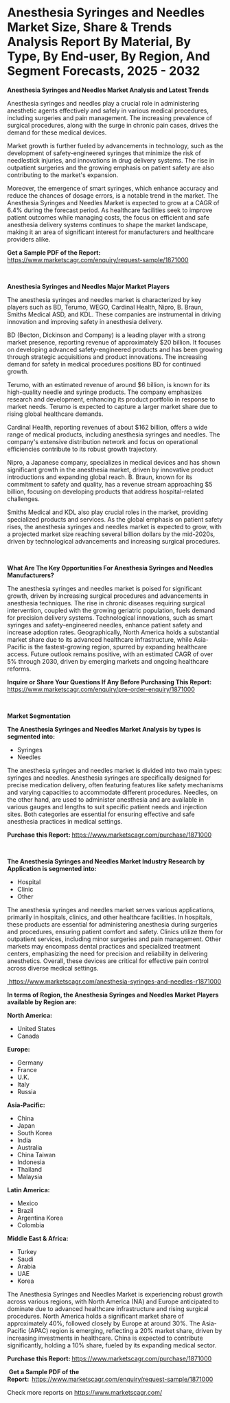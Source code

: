 <p><h1>Anesthesia Syringes and Needles Market Size, Share & Trends Analysis Report By Material, By Type, By End-user, By Region, And Segment Forecasts, 2025 - 2032</h1></p><p><strong>Anesthesia Syringes and Needles Market Analysis and Latest Trends</strong></p>
<p><p>Anesthesia syringes and needles play a crucial role in administering anesthetic agents effectively and safely in various medical procedures, including surgeries and pain management. The increasing prevalence of surgical procedures, along with the surge in chronic pain cases, drives the demand for these medical devices. </p><p>Market growth is further fueled by advancements in technology, such as the development of safety-engineered syringes that minimize the risk of needlestick injuries, and innovations in drug delivery systems. The rise in outpatient surgeries and the growing emphasis on patient safety are also contributing to the market's expansion. </p><p>Moreover, the emergence of smart syringes, which enhance accuracy and reduce the chances of dosage errors, is a notable trend in the market. The Anesthesia Syringes and Needles Market is expected to grow at a CAGR of 6.4% during the forecast period. As healthcare facilities seek to improve patient outcomes while managing costs, the focus on efficient and safe anesthesia delivery systems continues to shape the market landscape, making it an area of significant interest for manufacturers and healthcare providers alike.</p></p>
<p><strong>Get a Sample PDF of the Report:&nbsp;</strong> <a href="https://www.marketscagr.com/enquiry/request-sample/1871000?utm_campaign=3226&utm_medium=2&utm_source=Github&utm_content=ia&utm_term=05032025&utm_id=anesthesia-syringes-and-needles">https://www.marketscagr.com/enquiry/request-sample/1871000</a></p>
<p>&nbsp;</p>
<p><strong>Anesthesia Syringes and Needles Major Market Players</strong></p>
<p><p>The anesthesia syringes and needles market is characterized by key players such as BD, Terumo, WEGO, Cardinal Health, Nipro, B. Braun, Smiths Medical ASD, and KDL. These companies are instrumental in driving innovation and improving safety in anesthesia delivery.</p><p>BD (Becton, Dickinson and Company) is a leading player with a strong market presence, reporting revenue of approximately $20 billion. It focuses on developing advanced safety-engineered products and has been growing through strategic acquisitions and product innovations. The increasing demand for safety in medical procedures positions BD for continued growth.</p><p>Terumo, with an estimated revenue of around $6 billion, is known for its high-quality needle and syringe products. The company emphasizes research and development, enhancing its product portfolio in response to market needs. Terumo is expected to capture a larger market share due to rising global healthcare demands.</p><p>Cardinal Health, reporting revenues of about $162 billion, offers a wide range of medical products, including anesthesia syringes and needles. The company's extensive distribution network and focus on operational efficiencies contribute to its robust growth trajectory.</p><p>Nipro, a Japanese company, specializes in medical devices and has shown significant growth in the anesthesia market, driven by innovative product introductions and expanding global reach. B. Braun, known for its commitment to safety and quality, has a revenue stream approaching $5 billion, focusing on developing products that address hospital-related challenges.</p><p>Smiths Medical and KDL also play crucial roles in the market, providing specialized products and services. As the global emphasis on patient safety rises, the anesthesia syringes and needles market is expected to grow, with a projected market size reaching several billion dollars by the mid-2020s, driven by technological advancements and increasing surgical procedures.</p></p>
<p>&nbsp;</p>
<p><strong>What Are The Key Opportunities For Anesthesia Syringes and Needles Manufacturers?</strong></p>
<p><p>The anesthesia syringes and needles market is poised for significant growth, driven by increasing surgical procedures and advancements in anesthesia techniques. The rise in chronic diseases requiring surgical intervention, coupled with the growing geriatric population, fuels demand for precision delivery systems. Technological innovations, such as smart syringes and safety-engineered needles, enhance patient safety and increase adoption rates. Geographically, North America holds a substantial market share due to its advanced healthcare infrastructure, while Asia-Pacific is the fastest-growing region, spurred by expanding healthcare access. Future outlook remains positive, with an estimated CAGR of over 5% through 2030, driven by emerging markets and ongoing healthcare reforms.</p></p>
<p><strong>Inquire or Share Your Questions If Any Before Purchasing This Report:</strong> <a href="https://www.marketscagr.com/enquiry/pre-order-enquiry/1871000?utm_campaign=3226&utm_medium=2&utm_source=Github&utm_content=ia&utm_term=05032025&utm_id=anesthesia-syringes-and-needles">https://www.marketscagr.com/enquiry/pre-order-enquiry/1871000</a></p>
<p>&nbsp;</p>
<p><strong>Market Segmentation</strong></p>
<p><strong>The Anesthesia Syringes and Needles Market Analysis by types is segmented into:</strong></p>
<p><ul><li>Syringes</li><li>Needles</li></ul></p>
<p><p>The anesthesia syringes and needles market is divided into two main types: syringes and needles. Anesthesia syringes are specifically designed for precise medication delivery, often featuring features like safety mechanisms and varying capacities to accommodate different procedures. Needles, on the other hand, are used to administer anesthesia and are available in various gauges and lengths to suit specific patient needs and injection sites. Both categories are essential for ensuring effective and safe anesthesia practices in medical settings.</p></p>
<p><strong>Purchase this Report:&nbsp;</strong><a href="https://www.marketscagr.com/purchase/1871000?utm_campaign=3226&utm_medium=2&utm_source=Github&utm_content=ia&utm_term=05032025&utm_id=anesthesia-syringes-and-needles">https://www.marketscagr.com/purchase/1871000</a></p>
<p>&nbsp;</p>
<p><strong>The Anesthesia Syringes and Needles Market Industry Research by Application is segmented into:</strong></p>
<p><ul><li>Hospital</li><li>Clinic</li><li>Other</li></ul></p>
<p><p>The anesthesia syringes and needles market serves various applications, primarily in hospitals, clinics, and other healthcare facilities. In hospitals, these products are essential for administering anesthesia during surgeries and procedures, ensuring patient comfort and safety. Clinics utilize them for outpatient services, including minor surgeries and pain management. Other markets may encompass dental practices and specialized treatment centers, emphasizing the need for precision and reliability in delivering anesthetics. Overall, these devices are critical for effective pain control across diverse medical settings.</p></p>
<p><a href="https://www.marketscagr.com/anesthesia-syringes-and-needles-r1871000?utm_campaign=3226&utm_medium=2&utm_source=Github&utm_content=ia&utm_term=05032025&utm_id=anesthesia-syringes-and-needles">&nbsp;https://www.marketscagr.com/anesthesia-syringes-and-needles-r1871000</a></p>
<p><strong>In terms of Region, the Anesthesia Syringes and Needles Market Players available by Region are:</strong></p>
<p>
    <p> <strong> North America: </strong>
        <ul>
            <li>United States</li>
            <li>Canada</li>
        </ul>
        </p> 
    <p> <strong> Europe: </strong>
        <ul>
            <li>Germany</li>
            <li>France</li>
            <li>U.K.</li>
            <li>Italy</li>
            <li>Russia</li>
        </ul>
        </p> 
    <p> <strong> Asia-Pacific: </strong>
        <ul>
            <li>China</li>
            <li>Japan</li>
            <li>South Korea</li>
            <li>India</li>
            <li>Australia</li>
            <li>China Taiwan</li>
            <li>Indonesia</li>
            <li>Thailand</li>
            <li>Malaysia</li>
        </ul>
        </p> 
    <p> <strong> Latin America: </strong>
        <ul>
            <li>Mexico</li>
            <li>Brazil</li>
            <li>Argentina Korea</li>
            <li>Colombia</li>
        </ul>
        </p> 
    <p> <strong> Middle East & Africa: </strong>
        <ul>
            <li>Turkey</li>
            <li>Saudi</li>
            <li>Arabia</li>
            <li>UAE</li>
            <li>Korea</li>
        </ul>
    </p>
    </p>
<p><p>The Anesthesia Syringes and Needles Market is experiencing robust growth across various regions, with North America (NA) and Europe anticipated to dominate due to advanced healthcare infrastructure and rising surgical procedures. North America holds a significant market share of approximately 40%, followed closely by Europe at around 30%. The Asia-Pacific (APAC) region is emerging, reflecting a 20% market share, driven by increasing investments in healthcare. China is expected to contribute significantly, holding a 10% share, fueled by its expanding medical sector.</p></p>
<p><strong>Purchase this Report: </strong><a href="https://www.marketscagr.com/purchase/1871000?utm_campaign=3226&utm_medium=2&utm_source=Github&utm_content=ia&utm_term=05032025&utm_id=anesthesia-syringes-and-needles">https://www.marketscagr.com/purchase/1871000</a></p>
<p>&nbsp;<strong>Get a Sample PDF of the Report:&nbsp;&nbsp;</strong><a href="https://www.marketscagr.com/enquiry/request-sample/1871000?utm_campaign=3226&utm_medium=2&utm_source=Github&utm_content=ia&utm_term=05032025&utm_id=anesthesia-syringes-and-needles">https://www.marketscagr.com/enquiry/request-sample/1871000</a></p>
<p><strong></strong></p>
<p>Check more reports on <a href="https://www.marketscagr.com/?utm_campaign=3226&utm_medium=2&utm_source=Github&utm_content=ia&utm_term=05032025&utm_id=anesthesia-syringes-and-needles">https://www.marketscagr.com/</a></p>